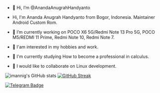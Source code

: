 - 👋 Hi, I’m @AnandaAnugrahHandyanto

- Hi, I'm Ananda Anugrah Handyanto from Bogor, Indonesia. Maintainer Android Custom Rom.

- 🔭 I’m currently working on POCO X6 5G/Redmi Note 13 Pro 5G, POCO M5/REDMI 11 Prime, Redmi Note 10, Redmi Note 7.
- 👀 I'am interested in my hobbies and work.
- 🌱 I'm currently studying How to become a professional in calculus.
- 💞️ I would like to collaborate on Linux development.

![imannig's GitHub stats](https://github-readme-stats.vercel.app/api?username=AnandaAnugrahHandyanto&show_icons=true&theme=tokyonight)
[![GitHub Streak](https://github-readme-streak-stats.herokuapp.com/?user=AnandaAnugrahHandyanto&theme=tokyonight)](https://git.io/streak-stats)

[![Telegram Badge](https://img.shields.io/badge/Telegram-%401mnt-9cf?logo=telegram)](https://t.me/DeanPerformer)

<!---
AnandaAnugrahHandyanto/AnandaAnugrahHandyanto is a ✨ special ✨ repository because its `README.md` (this file) appears on your GitHub profile.
You can click the Preview link to take a look at your changes.
--->
